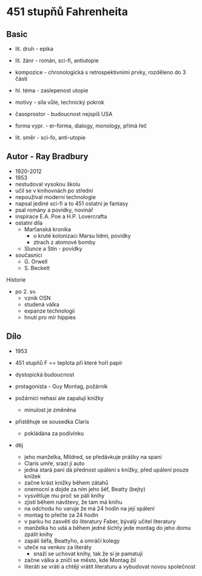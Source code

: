 # 451 stupňů Fahrenheita

## Basic

- lit. druh - epika
- lit. žánr - román, sci-fi, antiutopie
- kompozice - chronologická s retrospektivními prvky, rozděleno do 3 částí
- hl. téma - zaslepenost utopie
- motivy - síla vůle, technický pokrok
- časoprostor - budoucnost nejspíš USA
- forma vypr. - er-forma, dialogy, monology, přímá řeč

- lit. směr - sci-fo, anti-utopie

## Autor - Ray Bradbury

- 1920-2012
- 1953
- nestudoval vysokou školu
- učil se v knihovnách po střední
- nepoužíval moderní technologie
- napsal jediné sci-fi a to 451 ostatní je fantasy
- psal romány a povídky, novinář
- inspirace E.A. Poe a H.P. Lovercrafta
- ostatní díla
    - Marťanská kronika
        - o kruté kolonizaci Marsu lidmi, povídky
        - ztrach z atomové bomby
    - Slunce a Stín - povídky
- současníci
    - G. Orwell
    - S. Beckett

Historie

- po 2. sv.
    - vznik OSN
    - studená válka
    - expanze technologií
    - hnutí pro mír hippies

## Dílo

- 1953
- 451 stupňů F == teplota při které hoří papír
- dystopická budoucnost
- protagonista - Guy Montag, požárník
- požárníci nehasí ale zapalují knížky
    - minulost je změněna
- přistěhuje se sousedka Claris
    - pokládána za podivínku

- děj
    - jeho manželka, Mildred, se předávkuje prášky na spaní
    - Claris umře, srazí ji auto
    - jedna stará paní dá přednost upálení s knížky, před upálení pouze knížek
    - začne krást knížky během zátahů
    - onemocní a dojde za ním jeho šéf, Beatty (bejty)
    - vysvětluje mu proč se pálí knihy
    - zjistí během návštevy, že tam má knihu
    - na odchodu ho varuje že má 24 hodin na její spálení
    - montag to přečte za 24 hodin
    - v parku ho zasvětí do literatury Faber, bývalý učitel literatury
    - manželka ho udá a během jedné šichty jede montag do jeho domu zpálit knihy
    - zapálí šéfa, Beattyho, a omráčí kolegy
    - uteče na venkov za literáty
        - snaží se uchovat knihy, tak že si je pamatují
    - začne válka a zničí se město, kde Montag žil
    - literáti se vrátí a chtějí vrátit literaturu a vybudovat novou společnost